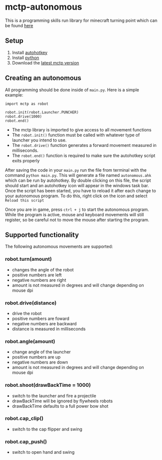 # mctp-autonomous
This is a programming skills run library for minecraft turning point 
which can be found [here](https://github.com/OpenGGEngine/TurningPoint)

## Setup
1. Install [autohotkey](https://www.autohotkey.com/)
2. Install [python](https://www.python.org/downloads/)
3. Download the [latest mctp version](https://github.com/Marsgate/mctp-autonomous/releases)

## Creating an autonomous
All programming should be done inside of `main.py`.
Here is a simple example:
```
import mctp as robot

robot.init(robot.Launcher.PUNCHER)
robot.drive(1000)
robot.end()
```

* The mctp library is imported to give access to all movement functions
* The `robot.init()` function must be called with whatever type of launcher you intend to use.
* The `robot.drive()` function generates a forward movement measured in milliseconds.
* The `robot.end()` function is required to make sure the autohotkey script exits properly

After saving the code in your `main.py` run the file from terminal with the command `python main.py`. This will generate a file named `autonomous.ahk` which can be run by autohotkey. By double clicking on this file, the script should start and an autohotkey icon will appear in the windows task bar. Once the script has been started, you have to reload it after each change to your autonomous program. To do this, right click on the icon and select `Reload this script`

Once you are in game, press `ctrl + j` to start the autonomous program. While the program is active, mouse and keyboard movements will still register, so be careful not to move the mouse after starting the program.

## Supported functionality
The following autonomous movements are supported:

### robot.turn(amount)
* changes the angle of the robot
* positive numbers are left
* negative numbers are right
* amount is not measured in degrees and will change depending on mouse dpi

### robot.drive(distance)
* drive the robot 
* positive numbers are foward
* negative numbers are backward
* distance is measured in milliseconds

### robot.angle(amount)
* change angle of the launcher
* positive numbers are up
* negative numbers are down
* amount is not measured in degrees and will change depending on mouse dpi

### robot.shoot(drawBackTime = 1000)
* switch to the launcher and fire a projectile
* drawBackTime will be ignored by flywheels robots
* drawBackTime defaults to a full power bow shot

### robot.cap_clip()
* switch to the cap flipper and swing

### robot.cap_push()
* switch to open hand and swing
